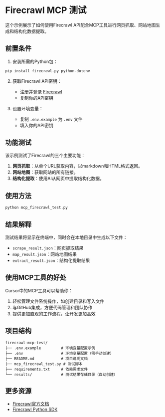 # Firecrawl MCP 测试

这个示例展示了如何使用Firecrawl API配合MCP工具进行网页抓取、网站地图生成和结构化数据提取。

## 前置条件

1. 安装所需的Python包：
```bash
pip install firecrawl-py python-dotenv
```

2. 获取Firecrawl API密钥：
   - 注册并登录 [Firecrawl](https://firecrawl.dev/)
   - 复制你的API密钥

3. 设置环境变量：
   - 复制 `.env.example` 为 `.env` 文件
   - 填入你的API密钥

## 功能测试

该示例测试了Firecrawl的三个主要功能：

1. **网页抓取**：从单个URL获取内容，以markdown和HTML格式返回。
2. **网站地图**：获取网站的所有链接。
3. **结构化提取**：使用AI从网页中提取结构化数据。

## 使用方法

```bash
python mcp_firecrawl_test.py
```

## 结果解释

测试结果将显示在终端中，同时会在本地目录中生成以下文件：

- `scrape_result.json`：网页抓取结果
- `map_result.json`：网站地图结果
- `extract_result.json`：结构化提取结果

## 使用MCP工具的好处

Cursor中的MCP工具可以帮助你：

1. 轻松管理文件系统操作，如创建目录和写入文件
2. 与GitHub集成，方便代码管理和团队协作
3. 提供更加直观的工作流程，让开发更加高效

## 项目结构

```
firecrawl-mcp-test/
├── .env.example         # 环境变量配置示例
├── .env                 # 环境变量配置（需手动创建）
├── README.md            # 项目说明文档
├── mcp_firecrawl_test.py # 测试脚本
├── requirements.txt     # 依赖需求文件
└── results/             # 测试结果存储目录（自动创建）
```

## 更多资源

- [Firecrawl官方文档](https://docs.firecrawl.dev/)
- [Firecrawl Python SDK](https://docs.firecrawl.dev/sdks/python)